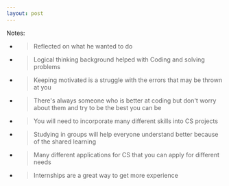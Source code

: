 ```yaml
---
layout: post
---
```

Notes:

  - > Reflected on what he wanted to do

  - > Logical thinking background helped with Coding and solving problems

  - > Keeping motivated is a struggle with the errors that may be thrown at you

  - > There's always someone who is better at coding but don't worry about them and try to be the best you can be

  - > You will need to incorporate many different skills into CS projects

  - > Studying in groups will help everyone understand better because of the shared learning

  - > Many different applications for CS that you can apply for different needs

  - > Internships are a great way to get more experience

